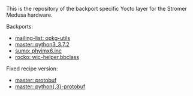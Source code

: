 This is the repository of the backport specific Yocto layer for the Stromer Medusa hardware.

Backports:
- [mailing-list: opkg-utils](http://lists.openembedded.org/pipermail/openembedded-core/2019-February/279217.html)
- [master: python3_3.7.2](https://github.com/kraj/poky/commit/c92e780c85523fe860602b947b029d7782afa47a)
- [sumo: phyimx6.inc](https://github.com/PHYTEC-Messtechnik-GmbH/meta-phytec/commit/9ac1ad147c656355a018530854780e38e1361592)
- [rocko: wic-helper.bbclass](https://github.com/PHYTEC-Messtechnik-GmbH/meta-phytec/commit/2b487a6b9a401792f503e16093a20b8b9f221a06)

Fixed recipe version:
- [master: protobuf](https://github.com/openembedded/meta-openembedded/commit/2f5819d9c37387764a600d9dc8d22bee8a71f710)
- [master: python{,3}-protobuf](https://github.com/openembedded/meta-openembedded/commit/e78cf913076ba28633d0ec4540f15820a0d944d2)
